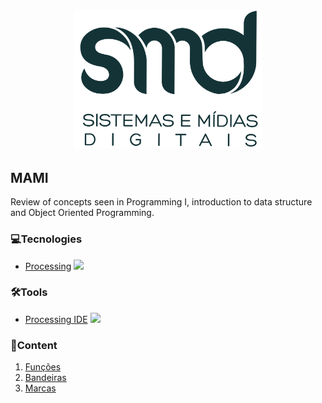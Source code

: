 <h3 align="center">
  <img src="./smd.png" width="300px"><br>
</h3>

## MAMI
Review of concepts seen in Programming I, introduction to data structure and Object Oriented Programming.

### 💻Tecnologies
  * [Processing](https://processing.org/) <img src="https://upload.wikimedia.org/wikipedia/commons/thumb/2/2e/Processing_3_logo.png/600px-Processing_3_logo.png" width="20px">

### 🛠️Tools
  * [Processing IDE](https://processing.org/download/) <img src="https://upload.wikimedia.org/wikipedia/commons/thumb/2/2e/Processing_3_logo.png/600px-Processing_3_logo.png" width="20px">

### 🎯Content
<ol>
  <li><a href="MAMI/Aula 2 - Funções/">
    Funções
  </a></li>
  <li><a href="MAMI/Aula 3 - Bandeiras/">
    Bandeiras
  </a></li>
  <li><a href="MAMI/Aula 4 - Marcas/">
    Marcas
  </a></li>
</ol>
